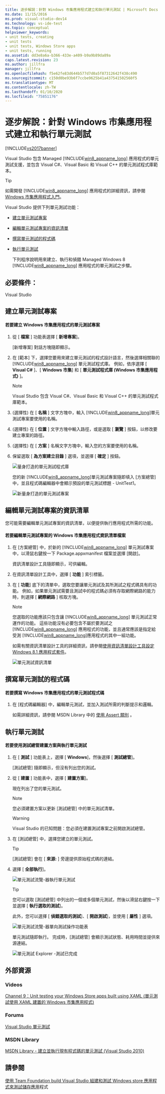 ```yaml
---
title: 逐步解說：針對 Windows 市集應用程式建立和執行單元測試 | Microsoft Docs
ms.date: 11/15/2016
ms.prod: visual-studio-dev14
ms.technology: vs-ide-test
ms.topic: conceptual
helpviewer_keywords:
- unit tests, creating
- unit tests
- unit tests, Windows Store apps
- unit tests, running
ms.assetid: dd3e8a6a-b366-433e-a409-b9a9b89da89a
caps.latest.revision: 23
ms.author: jillfra
manager: jillfra
ms.openlocfilehash: f5e62fe83d644b577d7d0a5f87312642f438c490
ms.sourcegitcommit: c150d0be93b6f7ccbe9625b41a437541502560f5
ms.translationtype: MT
ms.contentlocale: zh-TW
ms.lasthandoff: 01/10/2020
ms.locfileid: "75851176"
---
```

# <a name="walkthrough-creating-and-running-unit-tests-for-windows-store-apps"></a>逐步解說：針對 Windows 市集應用程式建立和執行單元測試
[!INCLUDE[vs2017banner](../includes/vs2017banner.md)]

Visual Studio 包含 Managed [!INCLUDE[win8_appname_long](../includes/win8-appname-long-md.md)] 應用程式的單元測試支援，並包含 Visual C#、Visual Basic 和 Visual C++ 的單元測試程式庫範本。

> [!TIP]
> 如需開發 [!INCLUDE[win8_appname_long](../includes/win8-appname-long-md.md)] 應用程式的詳細資訊，請參閱 [Windows 市集應用程式入門](https://msdn.microsoft.com/windows/apps/br211386.aspx)。

 Visual Studio 提供下列單元測試功能：

- [建立單元測試專案](#CreateAndRunUnitTestWin8Tailored_Create)

- [編輯單元測試專案的資訊清單](#CreateAndRunUnitTestWin8Tailored_Manifest)

- [撰寫單元測試的程式碼](#CreateAndRunUnitTestWin8Tailored_Code)

- [執行單元測試](#CreateAndRunUnitTestWin8Tailored_Run)

  下列程序說明用來建立、執行和偵錯 Managed Windows 8 [!INCLUDE[win8_appname_long](../includes/win8-appname-long-md.md)] 應用程式的單元測試之步驟。

## <a name="prerequisites"></a>必要條件：
 Visual Studio

## <a name="CreateAndRunUnitTestWin8Tailored_Create"></a> 建立單元測試專案

#### <a name="to-create-a-unit-test-project-for-a-windows-store-app"></a>若要建立 Windows 市集應用程式的單元測試專案

1. 從 [ **檔案** ] 功能表選擇 [ **新增專案**]。

     [新增專案] 對話方塊隨即顯示。

2. 在 [範本] 下，選擇您要用來建立單元測試的程式設計語言，然後選擇相關聯的 [!INCLUDE[win8_appname_long](../includes/win8-appname-long-md.md)] 單元測試程式庫。 例如，依序選擇 [ **Visual C#** ]、[ **Windows 市集**] 和 [ **單元測試程式庫 (Windows 市集應用程式)** ]。

    > [!NOTE]
    > Visual Studio 包含 Visual C#、Visual Basic 和 Visual C++ 的單元測試程式庫範本。

3. (選擇性) 在 [ **名稱** ] 文字方塊中，輸入 [!INCLUDE[win8_appname_long](../includes/win8-appname-long-md.md)]單元測試專案要使用的名稱。

4. (選擇性) 在 [ **位置** ] 文字方塊中輸入路徑，或是選取 [ **瀏覽** ] 按鈕，以修改要建立專案的路徑。

5. (選擇性) 在 [ **方案** ] 名稱文字方塊中，輸入您的方案要使用的名稱。

6. 保留選取 [ **為方案建立目錄** ] 選項，並選擇 [ **確定** ] 按鈕。

     ![量身打造的單元測試程式庫](../test/media/unit-test-win8-1.png "Unit_Test_Win8_1")

     您的新 [!INCLUDE[win8_appname_long](../includes/win8-appname-long-md.md)]單元測試專案隨即填入 [方案總管] 中，並且程式碼編輯器中會顯示預設的單元測試標題 - UnitTest1。

     ![新量身打造的單元測試專案](../test/media/unit-test-win8-unittestexplorer-newprojectcreated.png "Unit_Test_Win8_UnitTestExplorer_NewProjectCreated")

## <a name="CreateAndRunUnitTestWin8Tailored_Manifest"></a> 編輯單元測試專案的資訊清單
 您可能需要編輯單元測試專案的資訊清單，以便提供執行應用程式所需的功能。

#### <a name="to-edit-the-unit-test-projects-windows-store-application-manifest-file"></a>若要編輯單元測試專案的 Windows 市集應用程式資訊清單檔案

1. 在 [方案總管] 中，於新的 [!INCLUDE[win8_appname_long](../includes/win8-appname-long-md.md)] 單元測試專案中，以滑鼠右鍵按一下 Package.appxmanifest 檔案並選擇 [開啟]。

     資訊清單設計工具隨即顯示，可供編輯。

2. 在資訊清單設計工具中，選擇 [ **功能** ] 索引標籤。

3. 在 [ **功能**] 底下的清單中，選取您要讓單元測試及其所測試之程式碼具有的功能。 例如，如果單元測試需要且測試中的程式碼必須有存取網際網路的能力時，則選擇 [ **網際網路** ] 核取方塊。

    > [!NOTE]
    > 您選取的功能應該只包含讓 [!INCLUDE[win8_appname_long](../includes/win8-appname-long-md.md)] 單元測試正常運作的功能。 這些功能沒有必要包含不屬於要測試之 [!INCLUDE[win8_appname_long](../includes/win8-appname-long-md.md)] 應用程式的功能，並且通常應該是指定給受測 [!INCLUDE[win8_appname_long](../includes/win8-appname-long-md.md)]應用程式的其中一組功能。

     如需有關資訊清單設計工具的詳細資訊，請參閱[使用資訊清單設計工具設定 Windows 8.1 應用程式套件](https://msdn.microsoft.com/library/24c58b7f-9c6d-41c3-b385-c1e8497d5b2d)。

     ![單元測試資訊清單](../test/media/unit-test-win8.png "Unit_Test_Win8_")

## <a name="CreateAndRunUnitTestWin8Tailored_Code"></a> 撰寫單元測試的程式碼

#### <a name="to-code-the-unit-test-for-a-windows-store-app"></a>若要撰寫 Windows 市集應用程式的單元測試程式碼

1. 在 [程式碼編輯器] 中，編輯單元測試，並加入測試所需的判斷提示和邏輯。

     如需詳細資訊，請參閱 MSDN Library 中的 [使用 Assert 類別](https://msdn.microsoft.com/library/ms182530.aspx) 。

## <a name="CreateAndRunUnitTestWin8Tailored_Run"></a> 執行單元測試

#### <a name="to-build-the-solution-and-run-the-unit-test-using-test-explorer"></a>若要使用測試總管建置方案與執行單元測試

1. 在 [ **測試** ] 功能表上，選擇 [ **Windows**]，然後選擇 [ **測試總管**]。

     [測試總管] 隨即顯示，但沒有列出您的測試。

2. 從 [ **建置** ] 功能表中，選擇 [ **建置方案**]。

     現在列出了您的單元測試。

    > [!NOTE]
    > 您必須建置方案以更新 [測試總管] 中的單元測試清單。

    > [!WARNING]
    > Visual Studio 的已知問題：您必須在建置測試專案之前開啟測試總管。

3. 在 [測試總管] 中，選擇您建立的單元測試。

    > [!TIP]
    > [測試總管] 會在 [ **來源:** ] 旁邊提供原始程式碼的連結。

4. 選擇 [ **全部執行**]。

     ![單元測試流覽&#45;器執行單元測試](../test/media/unit-test-win8-unittestexplorer-contextmenurun.png "Unit_Test_Win8_UnitTestExplorer_CoNtextMenuRun")

    > [!TIP]
    > 您可以選取 [測試總管] 中列出的一個或多個單元測試，然後以滑鼠右鍵按一下並選擇 [ **執行選取的測試**]。
    >
    >  此外，您可以選擇 [ **偵錯選取的測試**]、[ **開啟測試**]，並使用 [ **屬性** ] 選項。
    >
    >  ![單元測試流覽&#45;器單向測試操作功能表](../test/media/unit-test-win8-unittestexplorer-contextmenu.png "Unit_Test_Win8_UnitTestExplorer_CoNtextMenu")

     單元測試隨即執行。 完成時，[測試總管] 會顯示測試狀態、耗用時間並提供來源連結。

     ![單元測試 Explorer &#45;測試已完成](../test/media/unit-test-win8-unittestexplorer-done.png "Unit_Test_Win8_UnitTestExplorer_Done")

## <a name="external-resources"></a>外部資源

### <a name="videos"></a>Videos
 [Channel 9：Unit testing your Windows Store apps built using XAML (單元測試使用 XAML 建置的 Windows 市集應用程式)](https://channel9.msdn.com/Events/BUILD/BUILD2011/TOOL-529T)

### <a name="forums"></a>Forums
 [Visual Studio 單元測試](https://social.msdn.microsoft.com/Forums/en/vsunittest/threads)

### <a name="msdn-library"></a>MSDN Library
 [MSDN Library - 建立並執行現有程式碼的單元測試 (Visual Studio 2010)](https://msdn.microsoft.com/library/hh270865(v=vs.110).aspx)

## <a name="see-also"></a>請參閱
 [使用 Team Foundation build Visual Studio 組建和測試 Windows store 應用程式來](https://msdn.microsoft.com/library/d0ca17bb-deae-4f3d-a18d-1a99bebceaa9)[測試儲存應用](../test/testing-store-apps-with-visual-studio.md)程式
